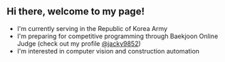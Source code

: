 ## **Hi there, welcome to my page!**
- I'm currently serving in the Republic of Korea Army 
- I'm preparing for competitive programming through Baekjoon Online Judge (check out my profile [@jacky9852](https://www.acmicpc.net/user/jacky9852))
- I'm interested in computer vision and construction automation
 
